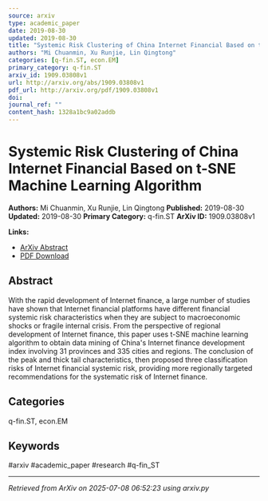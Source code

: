 ```yaml
---
source: arxiv
type: academic_paper
date: 2019-08-30
updated: 2019-08-30
title: "Systemic Risk Clustering of China Internet Financial Based on t-SNE Machine Learning Algorithm"
authors: "Mi Chuanmin, Xu Runjie, Lin Qingtong"
categories: [q-fin.ST, econ.EM]
primary_category: q-fin.ST
arxiv_id: 1909.03808v1
url: http://arxiv.org/abs/1909.03808v1
pdf_url: http://arxiv.org/pdf/1909.03808v1
doi:
journal_ref: ""
content_hash: 1328a1bc9a02addb
---
```


# Systemic Risk Clustering of China Internet Financial Based on t-SNE Machine Learning Algorithm

**Authors:** Mi Chuanmin, Xu Runjie, Lin Qingtong
**Published:** 2019-08-30
**Updated:** 2019-08-30
**Primary Category:** q-fin.ST
**ArXiv ID:** 1909.03808v1

**Links:**
- [ArXiv Abstract](http://arxiv.org/abs/1909.03808v1)
- [PDF Download](http://arxiv.org/pdf/1909.03808v1)


## Abstract

With the rapid development of Internet finance, a large number of studies
have shown that Internet financial platforms have different financial systemic
risk characteristics when they are subject to macroeconomic shocks or fragile
internal crisis. From the perspective of regional development of Internet
finance, this paper uses t-SNE machine learning algorithm to obtain data mining
of China's Internet finance development index involving 31 provinces and 335
cities and regions. The conclusion of the peak and thick tail characteristics,
then proposed three classification risks of Internet financial systemic risk,
providing more regionally targeted recommendations for the systematic risk of
Internet finance.

## Categories

q-fin.ST, econ.EM





## Keywords

#arxiv #academic_paper #research #q-fin_ST

---
*Retrieved from ArXiv on 2025-07-08 06:52:23 using arxiv.py*
